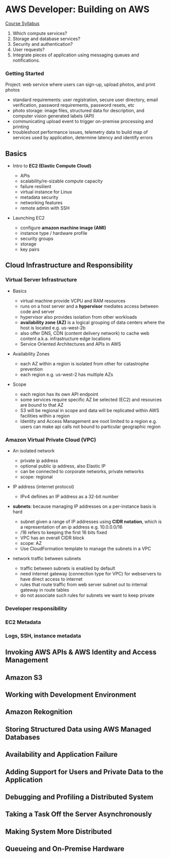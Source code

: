 # AWS Developer: Building on AWS

[Course Syllabus](https://courses.edx.org/assets/courseware/v1/726ccfc9b59e4c45212ef2dfa1d136b8/asset-v1:AWS+OTP-AWSD1+2T2019+type@asset+block/Building_on_AWS_Syllabus.pdf)

1. Which compute services?
2. Storage and database services?
3. Security and authentication?
4. User requests?
5. Integrate pieces of application using messaging queues and notifications. 


### Getting Started
Project: web service where users can sign-up, upload photos, and print photos
- standard requirements: user registration, secure user directory, email verification, password requirements, password resets, etc
- photo storage: image files, structured data for description, and computer vision generated labels (API)
- communicating upload event to trigger on-premise processing and printing
- troubleshoot performance issues, telemetry data to build map of services used by application, determine latency and identify errors

## Basics
- Intro to **EC2 (Elastic Compute Cloud)**
  - APIs
  - scalability/re-sizable compute capacity
  - failure resilient  
  - virtual instance for Linux
  - metadata security
  - networking features
  - remote admin with SSH

- Launching EC2
  - configure **amazon machine image (AMI)**
  - instance type / hardware profile
  - security groups
  - storage
  - key pairs

## Cloud Infrastructure and Responsibility

### Virtual Server Infrastructure

- Basics
  - virtual machine provide VCPU and RAM resources
  - runs on a host server and a **hypervisor** mediates access between code and server
  - hypervisor also provides isolation from other workloads
  - **availability zone (AZ)** is a logical grouping of data centers where the host is located e.g. us-west-2b
  - also offer DNS, CDN (content delivery network) to cache web content a.k.a. infrastructure edge locations
  - Service Oriented Architectures and APIs in AWS

- Availability Zones
  - each AZ within a region is isolated from other for catastrophe prevention
  - each region e.g. us-west-2 has multiple AZs  

- Scope
  - each region has its own API endpoint
  - some services require specific AZ be selected (EC2) and resources are bound to that AZ
  -  S3 will be regional in scope and data will be replicated within AWS facilities within a region
  -  Identity and Access Management are noot limited to a region e.g. users can make api calls not bound to particular geographic region
  
### Amazon Virtual Private Cloud (VPC)
- An isolated network
  - private ip address
  - optional public ip address, also Elastic IP
  - can be connected to corporate networks, private networks
  - scope: regional

- IP address (internet protocol)
  - IPv4 defiines an IP address as a 32-bit number
 
- **subnets**: because managing IP addresses on a per-instance basis is hard
  - subnet given a range of IP addresses using **CIDR notation**, which is a representation of an ip address e.g. 10.0.0.0/16
  - /16 refers to keeping the first 16 bits fixed
  - VPC has an overall CIDR block
  - scope: AZ
  - Use CloudFormation template to manage the subnets in a VPC

- network traffic between subnets
  - traffic between subnets is enabled by default
  - need internet gateway (connection type for VPC) for webservers to have direct access to internet
  - rules that route traffic from web server subnet out to internal gateway in route tables
  - do not associate such rules for subnets we want to keep private

### Developer responsibility



### EC2 Metadata
### Logs, SSH, instance metadata

## Invoking AWS APIs & AWS Identity and Access Management

## Amazon S3

## Working with Development Environment

## Amazon Rekognition

## Storing Structured Data using AWS Managed Databases

## Availability and Application Failure

## Adding Support for Users and Private Data to the Application

## Debugging and Profiling a Distributed System

## Taking a Task Off the Server Asynchronously

## Making System More Distributed

## Queueing and On-Premise Hardware

